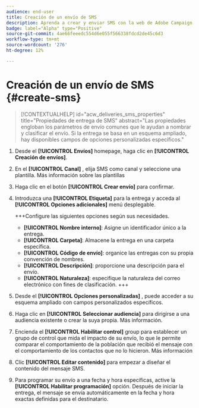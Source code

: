 ```yaml
---
audience: end-user
title: Creación de un envío de SMS
description: Aprenda a crear y enviar SMS con la web de Adobe Campaign
badge: label="Alpha" type="Positive"
source-git-commit: 4ae66feeedc554d6e055f566338fdcd2de45c6d3
workflow-type: tm+mt
source-wordcount: '276'
ht-degree: 12%

---
```


# Creación de un envío de SMS {#create-sms}

>[!CONTEXTUALHELP]
>id="acw_deliveries_sms_properties"
>title="Propiedades de entrega de SMS"
>abstract="Las propiedades engloban los parámetros de envío comunes que le ayudan a nombrar y clasificar el envío. Si la entrega se basa en un esquema ampliado, hay disponibles campos de opciones personalizadas específicos."

1. Desde el **[!UICONTROL Envíos]** homepage, haga clic en **[!UICONTROL Creación de envíos]**.

1. En el **[!UICONTROL Canal]** , elija SMS como canal y seleccione una plantilla. Más información sobre las plantillas

1. Haga clic en el botón **[!UICONTROL Crear envío]** para confirmar.

1. Introduzca una **[!UICONTROL Etiqueta]** para la entrega y acceda al **[!UICONTROL Opciones adicionales]** menú desplegable.

   +++Configure las siguientes opciones según sus necesidades.
   * **[!UICONTROL Nombre interno]**: Asigne un identificador único a la entrega.
   * **[!UICONTROL Carpeta]**: Almacene la entrega en una carpeta específica.
   * **[!UICONTROL Código de envío]**: organice las entregas con su propia convención de nombres.
   * **[!UICONTROL Descripción]**: proporcione una descripción para el envío.
   * **[!UICONTROL Naturaleza]**: especifique la naturaleza del correo electrónico con fines de clasificación.
+++

1. Desde el **[!UICONTROL Opciones personalizadas]** , puede acceder a su esquema ampliado con campos personalizados específicos.

1. Haga clic en **[!UICONTROL Seleccionar audiencia]** para dirigirse a una audiencia existente o crear la suya propia. Más información.

1. Encienda el **[!UICONTROL Habilitar control]** group para establecer un grupo de control que mida el impacto de su envío, lo que le permite comparar el comportamiento de la población que recibió el mensaje con el comportamiento de los contactos que no lo hicieron. Más información

1. Clic **[!UICONTROL Editar contenido]** para empezar a diseñar el contenido del mensaje SMS.

1. Para programar su envío a una fecha y hora específicas, active la **[!UICONTROL Habilitar programación]** opción. Después de iniciar la entrega, el mensaje se envía automáticamente en la fecha y hora exactas definidas para el destinatario.

